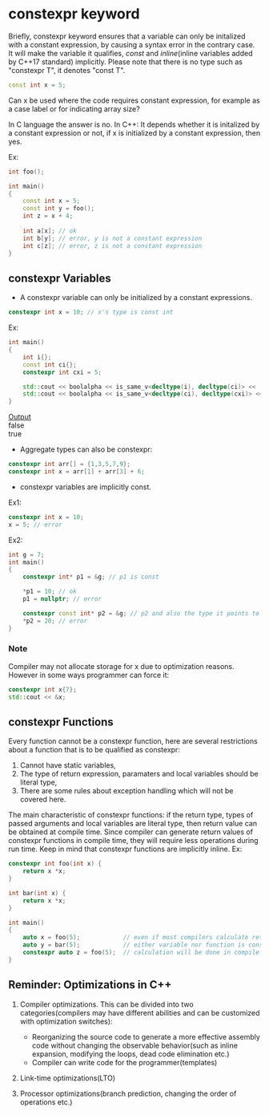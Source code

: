 # constexpr keyword

Briefly, constexpr keyword ensures that a variable can only be initalized with a constant expression, by causing a syntax error in the contrary case. It will make the variable it qualifies, _const_ and _inline_(inline variables added by C++17 standard) implicitly. Please note that there is no type such as "constexpr T", it denotes "const T".
```cpp
const int x = 5;
```
Can x be used where the code requires constant expression, for example as a case label or for indicating array size? 

In C language the answer is no. In C++: It depends whether it is initalized by a constant expression or not, if x is initialized by a constant expression, then yes.

Ex:
```cpp
int foo();

int main()
{
	const int x = 5;
	const int y = foo();
	int z = x + 4;
	
	int a[x]; // ok
	int b[y]; // error, y is not a constant expression
	int c[z]; // error, z is not a constant expression
}
```
## constexpr Variables

- A constexpr variable can only be initialized by a constant expressions.
```cpp
constexpr int x = 10; // x's type is const int
```
Ex:
```cpp
int main()
{
	int i{};
	const int ci{};
	constexpr int cxi = 5;

	std::cout << boolalpha << is_same_v<decltype(i), decltype(ci)> << '\n';
	std::cout << boolalpha << is_same_v<decltype(ci), decltype(cxi)> << '\n';
}
```
<ins>Output</ins>  
false  
true

- Aggregate types can also be constexpr:
```cpp
constexpr int arr[] = {1,3,5,7,9};
constexpr int x = arr[1] + arr[3] + 6;
```
- constexpr variables are implicitly const. 

Ex1:
```cpp
constexpr int x = 10;
x = 5; // error
```
Ex2:
```cpp
int g = 7;
int main()
{
	constexpr int* p1 = &g; // p1 is const

	*p1 = 10; // ok
	p1 = nullptr; // error

	constexpr const int* p2 = &g; // p2 and also the type it points to is const
	*p2 = 20; // error
}
```
### Note  
Compiler may not allocate storage for x due to optimization reasons. However in some ways programmer can force it:
```cpp
constexpr int x{7};
std::cout << &x;
```

## constexpr Functions

Every function cannot be a constexpr function, here are several restrictions about a function that is to be qualified as constexpr:

1) Cannot have static variables,
2) The type of return expression, paramaters and local variables should be literal type,
3) There are some rules about exception handling which will not be covered here. 

The main characteristic of constexpr functions: if the return type, types of passed arguments and local variables are literal type, then return value can be obtained at compile time.
Since compiler can generate return values of constexpr functions in compile time, they will require less operations during run time.
Keep in mind that constexpr functions are implicitly inline. Ex:
```cpp
constexpr int foo(int x) {
	return x *x;
}

int bar(int x) {
	return x *x;
}

int main()
{
	auto x = foo(5);			// even if most compilers calculate return value in compile time, standards don't ensure it
	auto y = bar(5);			// either variable nor function is constexpr, nevertheless compilers can make optimization and calculate return value in compile time
	constexpr auto z = foo(5);	// calculation will be done in compile time, this is assured by the standards
}
```

## Reminder: Optimizations in C++

1) Compiler optimizations. This can be divided into two categories(compilers may have different abilities and can be customized with optimization switches):  
	- Reorganizing the source code to generate a more effective assembly code without changing the observable behavior(such as inline expansion, modifying the loops, dead code elimination etc.)  
	- Compiler can write code for the programmer(templates)
	
3) Link-time optimizations(LTO)
4) Processor optimizations(branch prediction, changing the order of operations etc.)

 
  
  
